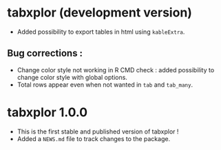 # tabxplor (development version)
* Added possibility to export tables in html using `kableExtra`.

## Bug corrections :
* Change color style not working in R CMD check : added possibility to change color style with global options. 
* Total rows appear even when not wanted in `tab` and `tab_many`.



# tabxplor 1.0.0
* This is the first stable and published version of tabxplor !
* Added a `NEWS.md` file to track changes to the package.


